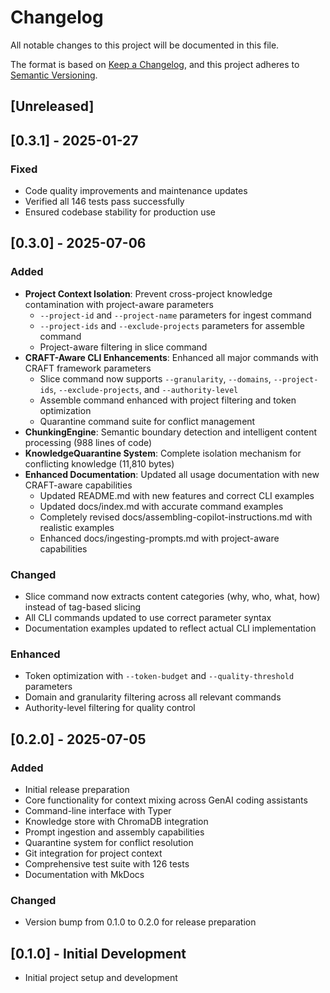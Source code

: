 # Changelog

All notable changes to this project will be documented in this file.

The format is based on [Keep a Changelog](https://keepachangelog.com/en/1.0.0/),
and this project adheres to [Semantic Versioning](https://semver.org/spec/v2.0.0.html).

## [Unreleased]

## [0.3.1] - 2025-01-27

### Fixed
- Code quality improvements and maintenance updates
- Verified all 146 tests pass successfully
- Ensured codebase stability for production use

## [0.3.0] - 2025-07-06

### Added
- **Project Context Isolation**: Prevent cross-project knowledge contamination with project-aware parameters
  - `--project-id` and `--project-name` parameters for ingest command
  - `--project-ids` and `--exclude-projects` parameters for assemble command
  - Project-aware filtering in slice command
- **CRAFT-Aware CLI Enhancements**: Enhanced all major commands with CRAFT framework parameters
  - Slice command now supports `--granularity`, `--domains`, `--project-ids`, `--exclude-projects`, and `--authority-level`
  - Assemble command enhanced with project filtering and token optimization
  - Quarantine command suite for conflict management
- **ChunkingEngine**: Semantic boundary detection and intelligent content processing (988 lines of code)
- **KnowledgeQuarantine System**: Complete isolation mechanism for conflicting knowledge (11,810 bytes)
- **Enhanced Documentation**: Updated all usage documentation with new CRAFT-aware capabilities
  - Updated README.md with new features and correct CLI examples
  - Updated docs/index.md with accurate command examples
  - Completely revised docs/assembling-copilot-instructions.md with realistic examples
  - Enhanced docs/ingesting-prompts.md with project-aware capabilities

### Changed
- Slice command now extracts content categories (why, who, what, how) instead of tag-based slicing
- All CLI commands updated to use correct parameter syntax
- Documentation examples updated to reflect actual CLI implementation

### Enhanced
- Token optimization with `--token-budget` and `--quality-threshold` parameters
- Domain and granularity filtering across all relevant commands
- Authority-level filtering for quality control

## [0.2.0] - 2025-07-05

### Added
- Initial release preparation
- Core functionality for context mixing across GenAI coding assistants
- Command-line interface with Typer
- Knowledge store with ChromaDB integration
- Prompt ingestion and assembly capabilities
- Quarantine system for conflict resolution
- Git integration for project context
- Comprehensive test suite with 126 tests
- Documentation with MkDocs

### Changed
- Version bump from 0.1.0 to 0.2.0 for release preparation

## [0.1.0] - Initial Development
- Initial project setup and development
